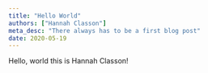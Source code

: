 ```yaml
---
title: "Hello World"
authors: ["Hannah Classon"]
meta_desc: "There always has to be a first blog post"
date: 2020-05-19
---
```


Hello, world this is Hannah Classon!

